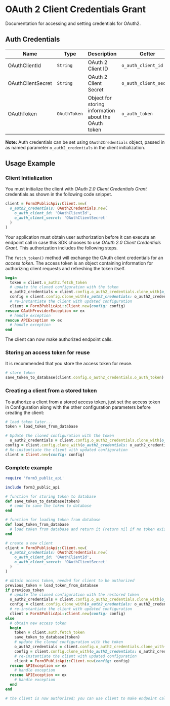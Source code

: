 
# OAuth 2 Client Credentials Grant



Documentation for accessing and setting credentials for OAuth2.

## Auth Credentials

| Name | Type | Description | Getter |
|  --- | --- | --- | --- |
| OAuthClientId | `String` | OAuth 2 Client ID | `o_auth_client_id` |
| OAuthClientSecret | `String` | OAuth 2 Client Secret | `o_auth_client_secret` |
| OAuthToken | `OAuthToken` | Object for storing information about the OAuth token | `o_auth_token` |



**Note:** Auth credentials can be set using `OAuth2Credentials` object, passed in as named parameter `o_auth2_credentials` in the client initialization.

## Usage Example

### Client Initialization

You must initialize the client with *OAuth 2.0 Client Credentials Grant* credentials as shown in the following code snippet.

```ruby
client = Form3PublicApi::Client.new(
  o_auth2_credentials: OAuth2Credentials.new(
    o_auth_client_id: 'OAuthClientId',
    o_auth_client_secret: 'OAuthClientSecret'
  )
)
```



Your application must obtain user authorization before it can execute an endpoint call in case this SDK chooses to use *OAuth 2.0 Client Credentials Grant*. This authorization includes the following steps.

The `fetch_token()` method will exchange the OAuth client credentials for an *access token*. The access token is an object containing information for authorizing client requests and refreshing the token itself.

```ruby
begin
  token = client.o_auth2.fetch_token
  # update the cloned configuration with the token
  o_auth2_credentials = client.config.o_auth2_credentials.clone_with(o_auth_token: token)
  config = client.config.clone_with(o_auth2_credentials: o_auth2_credentials)
  # re-instantiate the client with updated configuration
  client = Form3PublicApi::Client.new(config: config)
rescue OAuthProviderException => ex
  # handle exception
rescue APIException => ex
  # handle exception
end
```

The client can now make authorized endpoint calls.

### Storing an access token for reuse

It is recommended that you store the access token for reuse.

```ruby
# store token
save_token_to_database(client.config.o_auth2_credentials.o_auth_token)
```

### Creating a client from a stored token

To authorize a client from a stored access token, just set the access token in Configuration along with the other configuration parameters before creating the client:

```ruby
# load token later...
token = load_token_from_database

# Update the cloned configuration with the token
  o_auth2_credentials = client.config.o_auth2_credentials.clone_with(o_auth_token: token)
config = client.config.clone_with(o_auth2_credentials: o_auth2_credentials)
# Re-instantiate the client with updated configuration
client = Client.new(config: config)
```

### Complete example



```ruby
require 'form3_public_api'

include form3_public_api

# function for storing token to database
def save_token_to_database(token)
  # code to save the token to database
end

# function for loading token from database
def load_token_from_database
  # load token from database and return it (return nil if no token exists)
end

# create a new client
client = Form3PublicApi::Client.new(
  o_auth2_credentials: OAuth2Credentials.new(
    o_auth_client_id: 'OAuthClientId',
    o_auth_client_secret: 'OAuthClientSecret'
  )
)

# obtain access token, needed for client to be authorized
previous_token = load_token_from_database
if previous_token
  # update the cloned configuration with the restored token
  o_auth2_credentials = client.config.o_auth2_credentials.clone_with(o_auth_token: previous_token)
  config = client.config.clone_with(o_auth2_credentials: o_auth2_credentials)
  # re-instantiate the client with updated configuration
  client = Form3PublicApi::Client.new(config: config)
else
  # obtain new access token
  begin
    token = client.auth.fetch_token
    save_token_to_database(token)
    # update the cloned configuration with the token
    o_auth2_credentials = client.config.o_auth2_credentials.clone_with(o_auth_token: token)
    config = client.config.clone_with(o_auth2_credentials: o_auth2_credentials)
    # re-instantiate the client with updated configuration
    client = Form3PublicApi::Client.new(config: config)
  rescue APIException => ex
    # handle exception
  rescue APIException => ex
    # handle exception
  end
end

# the client is now authorized; you can use client to make endpoint calls
```


